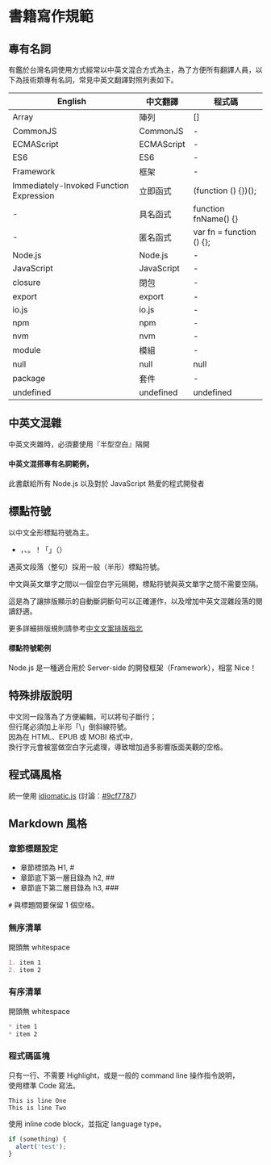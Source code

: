 # 書籍寫作規範

## 專有名詞

有鑑於台灣名詞使用方式經常以中英文混合方式為主，為了方便所有翻譯人員，以下為技術類專有名詞，常見中英文翻譯對照列表如下。

| English | 中文翻譯 | 程式碼 |
| --- | --- | --- |
| Array | 陣列 | [] |
| CommonJS | CommonJS | - |
| ECMAScript | ECMAScript| - |
| ES6 | ES6| - |
| Framework | 框架 | - |
| Immediately-Invoked Function Expression | 立即函式 | (function () {})(); |
| - | 具名函式 | function fnName() {} |
| - | 匿名函式 | var fn = function () {}; |
| Node.js | Node.js | - |
| JavaScript | JavaScript| - |
| closure | 閉包 | - |
| export | export | - |
| io.js | io.js | - |
| npm | npm | - |
| nvm | nvm | - |
| module | 模組 | - |
| null | null | null |
| package | 套件 | - |
| undefined | undefined | undefined |

## 中英文混雜

中英文夾雜時，必須要使用『半型空白』隔開

#### 中英文混搭專有名詞範例，

  此書獻給所有 Node.js 以及對於 JavaScript 熱愛的程式開發者


## 標點符號

以中文全形標點符號為主。

  * ，、。！「」（）

遇英文段落（整句）採用一般（半形）標點符號。

中文與英文單字之間以一個空白字元隔開，標點符號與英文單字之間不需要空隔。

這是為了讓排版顯示的自動斷詞斷句可以正確運作，以及增加中英文混雜段落的閱讀舒適。

更多詳細排版規則請參考[中文文案排版指北](https://github.com/sparanoid/chinese-copywriting-guidelines)

#### 標點符號範例

Node.js 是一種適合用於 Server-side 的開發框架（Framework），相當 Nice！

## 特殊排版說明

中文同一段落為了方便編輯，可以將句子斷行；\
但行尾必須加上半形「\」倒斜線符號。\
因為在 HTML、EPUB 或 MOBI 格式中，\
換行字元會被當做空白字元處理，導致增加過多影響版面美觀的空格。

## 程式碼風格

統一使用 [idiomatic.js](https://github.com/rwaldron/idiomatic.js) (討論：[#9cf7787](https://github.com/nodejs-tw/nodejs-book-beginner-guide/commit/9cf77875a00d3f255bd1b33a3fcf60f7238d992c))

## Markdown 風格

### 章節標題設定

* 章節標頭為 H1, #
* 章節底下第一層目錄為 h2, ##
* 章節底下第二層目錄為 h3, ###

`#` 與標題間要保留 1 個空格。

### 無序清單

開頭無 whitespace

```markdown
1. item 1
2. item 2
```

### 有序清單

開頭無 whitespace

```markdown
* item 1
* item 2
```

### 程式碼區塊

只有一行、不需要 Highlight，或是一般的 command line 操作指令說明，\
使用標準 Code 寫法。

```
This is line One
This is line Two
```

使用 inline code block，並指定 language type。

```javascript
if (something) {
  alert('test');
}
```
